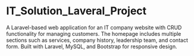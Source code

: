 # IT_Solution_Laveral_Project
A Laravel-based web application for an IT company website with CRUD functionality for managing customers. The homepage includes multiple sections such as services, company history, leadership team, and contact form. Built with Laravel, MySQL, and Bootstrap for responsive design.
